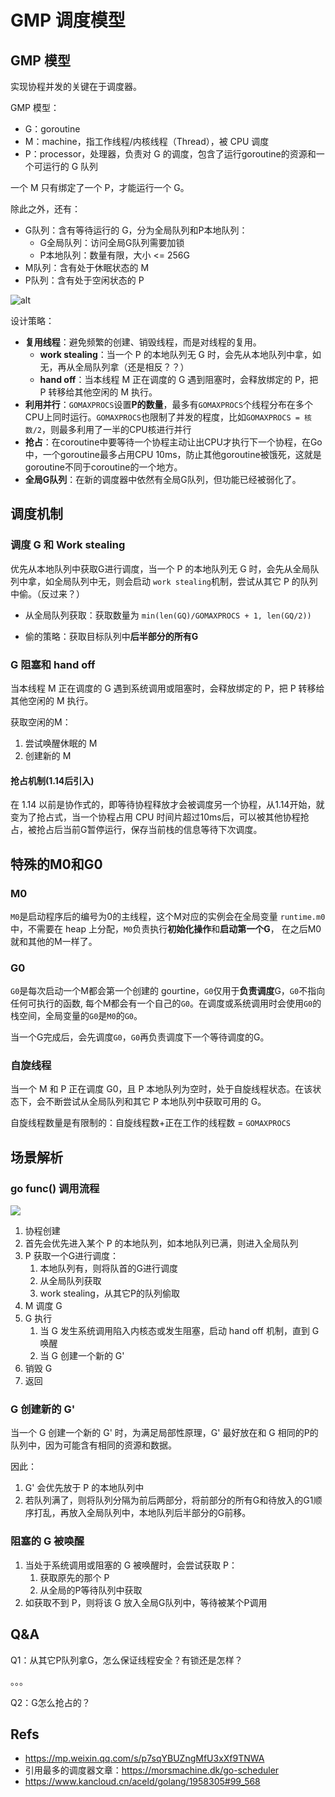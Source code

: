 # GMP 调度模型

## GMP 模型

实现协程并发的关键在于调度器。

GMP 模型：

-   G：goroutine
-   M：machine，指工作线程/内核线程（Thread），被 CPU 调度
-   P：processor，处理器，负责对 G 的调度，包含了运行goroutine的资源和一个可运行的 G 队列

一个 M 只有绑定了一个 P，才能运行一个 G。

除此之外，还有：

-   G队列：含有等待运行的 G，分为全局队列和P本地队列：
    -   G全局队列：访问全局G队列需要加锁
    -   P本地队列：数量有限，大小 <= 256G
-   M队列：含有处于休眠状态的 M
-   P队列：含有处于空闲状态的 P

![alt](https://p3-juejin.byteimg.com/tos-cn-i-k3u1fbpfcp/cfaf812fd42142e393d4b10f9859625a~tplv-k3u1fbpfcp-zoom-1.image)



设计策略：

-   **复用线程**：避免频繁的创建、销毁线程，而是对线程的复用。
    -   **work stealing**：当一个 P 的本地队列无 G 时，会先从本地队列中拿，如无，再从全局队列拿（还是相反？？）
    -   **hand off**：当本线程 M 正在调度的 G 遇到阻塞时，会释放绑定的 P，把 P 转移给其他空闲的 M 执行。
-   **利用并行**：`GOMAXPROCS`设置**P的数量**，最多有`GOMAXPROCS`个线程分布在多个CPU上同时运行。`GOMAXPROCS`也限制了并发的程度，比如`GOMAXPROCS = 核数/2`，则最多利用了一半的CPU核进行并行
-   **抢占**：在coroutine中要等待一个协程主动让出CPU才执行下一个协程，在Go中，一个goroutine最多占用CPU 10ms，防止其他goroutine被饿死，这就是goroutine不同于coroutine的一个地方。
-   **全局G队列**：在新的调度器中依然有全局G队列，但功能已经被弱化了。

## 调度机制

### 调度 G 和 Work stealing

优先从本地队列中获取G进行调度，当一个 P 的本地队列无 G 时，会先从全局队列中拿，如全局队列中无，则会启动 `work stealing`机制，尝试从其它 P 的队列中偷。（反过来？）

+   从全局队列获取：获取数量为 `min(len(GQ)/GOMAXPROCS + 1, len(GQ/2))`

+   偷的策略：获取目标队列中**后半部分的所有G**

### G 阻塞和 hand off

当本线程 M 正在调度的 G 遇到系统调用或阻塞时，会释放绑定的 P，把 P 转移给其他空闲的 M 执行。

获取空闲的M：

1.  尝试唤醒休眠的 M
2.  创建新的 M

#### 抢占机制(1.14后引入)

在 1.14 以前是协作式的，即等待协程释放才会被调度另一个协程，从1.14开始，就变为了抢占式，当一个协程占用 CPU 时间片超过10ms后，可以被其他协程抢占，被抢占后当前G暂停运行，保存当前栈的信息等待下次调度。

## 特殊的M0和G0

### M0

`M0`是启动程序后的编号为0的主线程，这个M对应的实例会在全局变量 `runtime.m0` 中，不需要在 heap 上分配，`M0`负责执行**初始化操作**和**启动第一个G**， 在之后M0就和其他的M一样了。

### G0

`G0`是每次启动一个M都会第一个创建的 gourtine，`G0`仅用于**负责调度**G，`G0`不指向任何可执行的函数, 每个M都会有一个自己的`G0`。在调度或系统调用时会使用`G0`的栈空间，全局变量的`G0`是`M0`的`G0`。

当一个G完成后，会先调度`G0`，`G0`再负责调度下一个等待调度的G。

### 自旋线程

当一个 M 和 P 正在调度 G0，且 P 本地队列为空时，处于自旋线程状态。在该状态下，会不断尝试从全局队列和其它 P 本地队列中获取可用的 G。

自旋线程数量是有限制的：自旋线程数+正在工作的线程数 = `GOMAXPROCS`

## 场景解析

### go func() 调用流程

![](https://p3-juejin.byteimg.com/tos-cn-i-k3u1fbpfcp/9e4a7a2193554539b2c12cc0149b798c~tplv-k3u1fbpfcp-zoom-1.image)

1.  协程创建
2.  首先会优先进入某个 P 的本地队列，如本地队列已满，则进入全局队列
3.  P 获取一个G进行调度：
    1.  本地队列有，则将队首的G进行调度
    2.  从全局队列获取
    3.  work stealing，从其它P的队列偷取
4.  M 调度 G
5.  G 执行
    1.  当 G 发生系统调用陷入内核态或发生阻塞，启动 hand off 机制，直到 G 唤醒
    2.  当 G 创建一个新的 G'
6.  销毁 G
7.  返回

### G 创建新的 G'

当一个 G 创建一个新的 G' 时，为满足局部性原理，G' 最好放在和 G 相同的P的队列中，因为可能含有相同的资源和数据。

因此：

1.  G' 会优先放于 P 的本地队列中
2.  若队列满了，则将队列分隔为前后两部分，将前部分的所有G和待放入的G1顺序打乱，再放入全局队列中，本地队列后半部分的G前移。

### 阻塞的 G 被唤醒

1.  当处于系统调用或阻塞的 G 被唤醒时，会尝试获取 P：
    1.  获取原先的那个 P
    2.  从全局的P等待队列中获取
2.  如获取不到 P，则将该 G 放入全局G队列中，等待被某个P调用

## Q&A

Q1：从其它P队列拿G，怎么保证线程安全？有锁还是怎样？

。。。

Q2：G怎么抢占的？



## Refs

+   https://mp.weixin.qq.com/s/p7sqYBUZngMfU3xXf9TNWA
+   引用最多的调度器文章：https://morsmachine.dk/go-scheduler
+   https://www.kancloud.cn/aceld/golang/1958305#99_568

